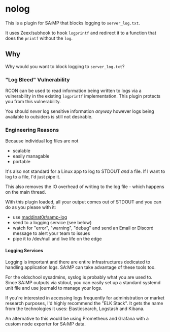# nolog

This is a plugin for SA:MP that blocks logging to `server_log.txt`.

It uses Zeex/subhook to hook `logprintf` and redirect it to a function that does
the `printf` without the `log`.

## Why

Why would you want to block logging to `server_log.txt`?

### "Log Bleed" Vulnerability

RCON can be used to read information being written to logs via a vulnerability
in the existing `logprintf` implementation. This plugin protects you from this
vulnerability.

You should _never_ log sensitive information _anyway_ however logs being
available to outsiders is still not desirable.

### Engineering Reasons

Because individual log files are not

- scalable
- easily managable
- portable

It's also not standard for a Linux app to log to STDOUT _and_ a file. If I want
to log to a file, I'd just pipe it.

This also removes the IO overhead of writing to the log file - which happens on
the main thread.

With this plugin loaded, all your output comes out of STDOUT and you can do as
you please with it:

- use [maddinat0r/samp-log](https://github.com/maddinat0r/samp-log)
- send to a logging service (see below)
- watch for "error", "warning", "debug" and send an Email or Discord message to
  alert your team to issues
- pipe it to /dev/null and live life on the edge

#### Logging Services

Logging is important and there are entire infrastructures dedicated to handling
application logs. SA:MP can take advantage of these tools too.

For the oldschool sysadmins, syslog is probably what you are used to. Since
SA:MP outputs via stdout, you can easily set up a standard systemd unit file and
use journald to manage your logs.

If you're interested in accessing logs frequently for administration or market
research purposes, I'd highly recommend the "ELK Stack". It gets the name from
the technologies it uses: Elasticsearch, Logstash and Kibana.

An alternative to this would be using Prometheus and Grafana with a custom node
exporter for SA:MP data.
